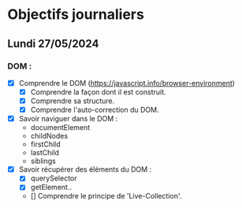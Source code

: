 # Objectifs journaliers

## Lundi 27/05/2024

### DOM :

- [x] Comprendre le DOM (https://javascript.info/browser-environment)
  - [x] Comprendre la façon dont il est construit.
  - [x] Comprendre sa structure.
  - [x] Comprendre l'auto-correction du DOM.
- [x] Savoir naviguer dans le DOM :
  - documentElement
  - childNodes
  - firstChild
  - lastChild
  - siblings
- [x] Savoir récupérer des éléments du DOM :
  - [x] querySelector
  - [x] getElement..
  - [] Comprendre le principe de 'Live-Collection'.
